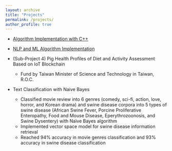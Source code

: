 ```yaml
---
layout: archive
title: "Projects"
permalink: /projects/
author_profile: true
---
```


* [Algorithm Implementation with C++](https://github.com/chiayisu/algorithms_implementation)

* [NLP and ML Algorithm Implementation](https://github.com/chiayisu/NLP_and_ML_Algorithm)

* (Sub-Project 4) Pig Health Profiles of Diet and Activity Assessment Based on IoT Blockchain 
	* Fund by Taiwan Minister of Science and Technology in Taiwan, R.O.C.

* Text Classification with Naive Bayes
	* Classified movie review into 6 genres (comedy, sci-fi, action, love, horror, and Korean drama) and swine disease corpora into 5 types of swine disease (African Swine Fever, Porcine Proliferative Enteropathy, Food and Mouse Disease, Eperythrozoonosis, and Swine Dysentery) with Naïve Bayes algorithm
	* Implemented vector space model for swine disease information retrieval
	* Reached 94% accuracy in movie genres classification and 93% accuracy in swine disease classification	


